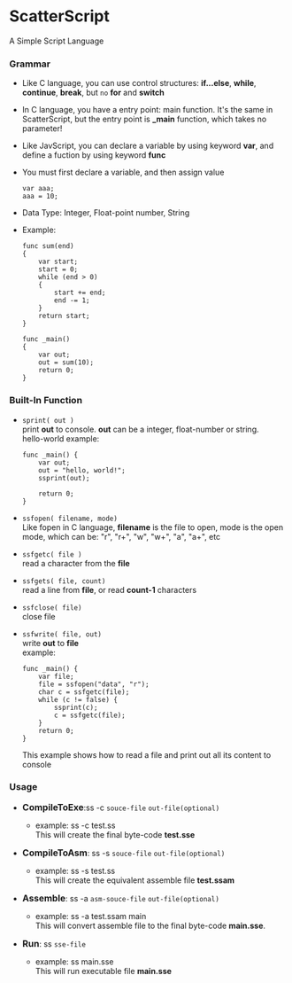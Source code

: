 ScatterScript
=============

A Simple Script Language


### Grammar

- Like C language, you can use control structures: **if...else**, **while**, **continue**, **break**, but `no` **for** and **switch**

- In C language, you have a entry point: main function. It's the same in ScatterScript, but the entry point is **_main** function, which takes no parameter!

- Like JavScript, you can declare a variable by using keyword **var**, and define a fuction by using keyword **func**

- You must first declare a variable, and then assign value
     ```
     var aaa;
     aaa = 10;
     ```
- Data Type: Integer, Float-point number, String

- Example:
  ```
  func sum(end)
  {
	  var start;
	  start = 0;
	  while (end > 0)
	  {
		  start += end;
		  end -= 1;
	  }
	  return start;
  }

  func _main()
  {
	  var out;
	  out = sum(10);
	  return 0;
  }
  ```

### Built-In Function

- `sprint( out )`  
print **out** to console. **out** can be a integer, float-number or string.  
hello-world example:
    ```
    func _main() {
        var out;
        out = "hello, world!";
        ssprint(out);

        return 0;
    }
    ```
- `ssfopen( filename, mode)`   
Like fopen in C language, **filename** is the file to open, mode is the open mode, which can be: "r", "r+", "w", "w+", "a", "a+", etc
- `ssfgetc( file )`  
read a character from the **file**  
- `ssfgets( file, count)`  
read a line from **file**, or read **count-1** characters  
- `ssfclose( file)`  
close file  
- `ssfwrite( file, out)`  
write **out** to **file**  
 example:
    ```
    func _main() {
        var file;
        file = ssfopen("data", "r");
        char c = ssfgetc(file);
        while (c != false) {
            ssprint(c);
            c = ssfgetc(file);
        }
        return 0;
    }
    ```
    
    This example shows how to read a file and print out all its content to console

### Usage

- **<span style="font-size:16px">CompileToExe</span>**:ss -c `souce-file` `out-file(optional)`
  + example: ss -c test.ss  
This will create the final byte-code **test.sse**

- **<span style="font-size:16px">CompileToAsm</span>**: ss -s `souce-file` `out-file(optional)`
  + example: ss -s test.ss  
This will create the equivalent assemble file **test.ssam**

- **<span style="font-size:16px">Assemble</span>**: ss -a `asm-souce-file` `out-file(optional)`
  + example: ss -a test.ssam main  
This will convert assemble file to the final byte-code **main.sse**. 

- **<span style="font-size:16px">Run</span>**: ss `sse-file`
  + example:  ss main.sse   
This will run executable file **main.sse**